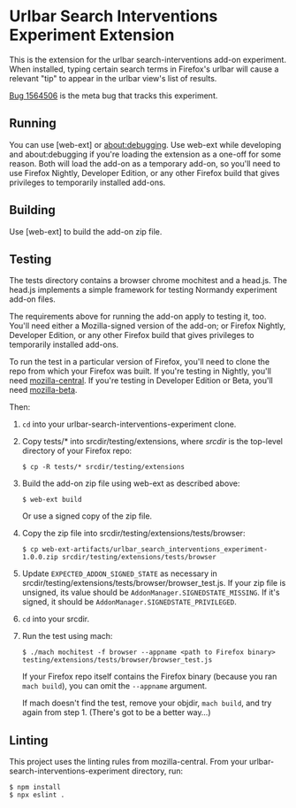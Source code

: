 # Urlbar Search Interventions Experiment Extension

This is the extension for the urlbar search-interventions add-on
experiment. When installed, typing certain search terms in Firefox's urlbar will
cause a relevant "tip" to appear in the urlbar view's list of results.

[Bug 1564506] is the meta bug that tracks this experiment.

[Bug 1564506]: https://bugzilla.mozilla.org/show_bug.cgi?id=1564506

## Running

You can use [web-ext] or [about:debugging]. Use web-ext while developing and
about:debugging if you're loading the extension as a one-off for some
reason. Both will load the add-on as a temporary add-on, so you'll need to use
Firefox Nightly, Developer Edition, or any other Firefox build that gives
privileges to temporarily installed add-ons.

[about:debugging]: https://developer.mozilla.org/en-US/docs/Mozilla/Add-ons/WebExtensions/Debugging

## Building

Use [web-ext] to build the add-on zip file.

## Testing

The tests directory contains a browser chrome mochitest and a head.js. The
head.js implements a simple framework for testing Normandy experiment add-on
files.

The requirements above for running the add-on apply to testing it, too. You'll
need either a Mozilla-signed version of the add-on; or Firefox Nightly,
Developer Edition, or any other Firefox build that gives privileges to
temporarily installed add-ons.

To run the test in a particular version of Firefox, you'll need to clone the
repo from which your Firefox was built. If you're testing in Nightly, you'll
need [mozilla-central]. If you're testing in Developer Edition or Beta, you'll
need [mozilla-beta].

Then:

1. `cd` into your urlbar-search-interventions-experiment clone.
2. Copy tests/* into srcdir/testing/extensions, where *srcdir* is the top-level
   directory of your Firefox repo:

       $ cp -R tests/* srcdir/testing/extensions

3. Build the add-on zip file using web-ext as described above:

       $ web-ext build

   Or use a signed copy of the zip file.

4. Copy the zip file into srcdir/testing/extensions/tests/browser:

       $ cp web-ext-artifacts/urlbar_search_interventions_experiment-1.0.0.zip srcdir/testing/extensions/tests/browser

5. Update `EXPECTED_ADDON_SIGNED_STATE` as necessary in
   srcdir/testing/extensions/tests/browser/browser_test.js.  If your zip file is
   unsigned, its value should be `AddonManager.SIGNEDSTATE_MISSING`. If it's
   signed, it should be `AddonManager.SIGNEDSTATE_PRIVILEGED`.

6. `cd` into your srcdir.
7. Run the test using mach:

       $ ./mach mochitest -f browser --appname <path to Firefox binary> testing/extensions/tests/browser/browser_test.js

   If your Firefox repo itself contains the Firefox binary (because you ran
   `mach build`), you can omit the `--appname` argument.

   If mach doesn't find the test, remove your objdir, `mach build`, and try
   again from step 1. (There's got to be a better way…)

[mozilla-central]: http://hg.mozilla.org/mozilla-central/
[mozilla-beta]: https://hg.mozilla.org/releases/mozilla-beta/

## Linting

This project uses the linting rules from mozilla-central. From your
urlbar-search-interventions-experiment directory, run:

    $ npm install
    $ npx eslint .
